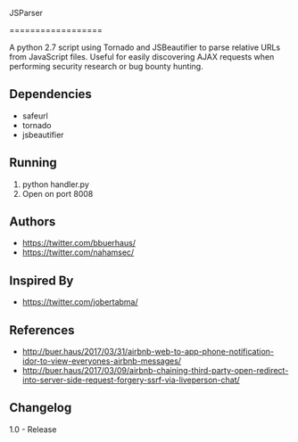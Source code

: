 JSParser

==================

A python 2.7 script using Tornado and JSBeautifier to parse relative URLs from JavaScript files. Useful for easily discovering AJAX requests when performing security research or bug bounty hunting.

Dependencies
------------

- safeurl
- tornado
- jsbeautifier

Running
------------

 1. python handler.py
 2. Open on port 8008

Authors
------------

- https://twitter.com/bbuerhaus/
- https://twitter.com/nahamsec/

Inspired By
------------

- https://twitter.com/jobertabma/

References
------------

 - http://buer.haus/2017/03/31/airbnb-web-to-app-phone-notification-idor-to-view-everyones-airbnb-messages/
 - http://buer.haus/2017/03/09/airbnb-chaining-third-party-open-redirect-into-server-side-request-forgery-ssrf-via-liveperson-chat/

Changelog
------------

1.0 - Release